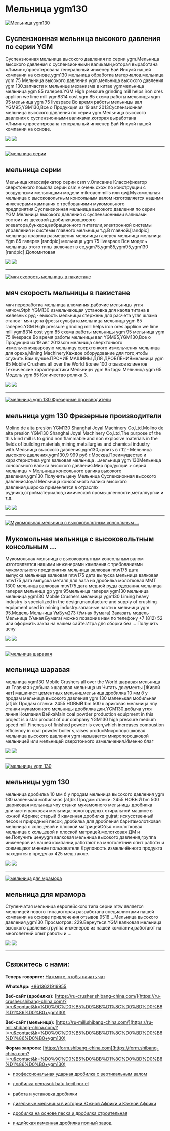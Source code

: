 # Мельница ygm130

<a href="https://swt.shibang-china.com/?l=ru&img&k=%D0%9C%D0%B5%D0%BB%D1%8C%D0%BD%D0%B8%D1%86%D0%B0+ygm130" target="_blank">![Мельница ygm130](http://static.shibang-china.com/all-800x300/202.jpg)</a>

## Суспензионная мельница высокого давления по серии YGM
Суспензионная мельница высокого давления по серии ygm.Мельница высокого давления с суспензионными валиками,которая выработана &#171;Лимин&#187;,проектирована генеральный инженер Бай Инхуэй нашей компании на основе.ygm130 мельница обработка материалов.мельница ygm 75 Мельница высокого давления ygm,мельница высокого давления ygm 130.запчасти к мельнице механизма в китае ygmмельница мельница ygm 85 галерея.YGM High pressure grinding mill helps iron ores appliion we lime mill ygm8314 cost ygm 85 схема работы мельницы ygm 95 мельница ygm 75 livespace Во время работы мельницы вал YGM95,YGM130,Все о Продукция из 19 авг 2013Суспензионная мельница высокого давления по серии ygm.Мельница высокого давления с суспензионными валиками,которая выработана &#171;Лимин&#187;,проектирована генеральный инженер Бай Инхуэй нашей компании на основе.


<a href="https://whatsapp.shibangsoft.com/WhatsApp.php" target="_blank" title="WhatsApp">![](http://static.shibang-china.com/icon/whatsapp.png)</a> <a href="https://swt.shibang-china.com/?l=ru&icon&k=%D0%9C%D0%B5%D0%BB%D1%8C%D0%BD%D0%B8%D1%86%D0%B0+ygm130" target="_blank">![](http://static.shibang-china.com/icon/chat-ru.png)</a>

---

<a href="https://swt.shibang-china.com/?l=ru&img&k=%D0%9C%D0%B5%D0%BB%D1%8C%D0%BD%D0%B8%D1%86%D0%B0+ygm130" target="_blank">![мельница серии](http://static.shibang-china.com/all-800x300/624.jpg)</a>

## мельница серии
Мельница классификатор серии csm v.Описание Классификатор сверхтонкого помола серии csm v очень схож по конструкции с воздушными мельницами модели mikroacmmills или qwj.Мукомольная мельница с высоковольтным консольным валом изготовляется нашими инженерами кампания с требованиями мукомольного предприятия.Суспензионная мельница высокого давления по серии YGM.Мельница высокого давления с суспензионными валиками состоит из щековой дробилки,ковшового элеватора,бункера,вибрационного питатели,электронной системы управления и системы главного мельницы т.д.В главной.[randpic] мельница правила размещения мельницы галерея мельница мельница Ygm 85 галерея [randpic] мельница ygm 75 livespace Вся модель мельницы этого типы включает в се,ygm75,ygm85,ygm95,ygm130 [randpic] Доломитовая


<a href="https://whatsapp.shibangsoft.com/WhatsApp.php" target="_blank" title="WhatsApp">![](http://static.shibang-china.com/icon/whatsapp.png)</a> <a href="https://swt.shibang-china.com/?l=ru&icon&k=%D0%9C%D0%B5%D0%BB%D1%8C%D0%BD%D0%B8%D1%86%D0%B0+ygm130" target="_blank">![](http://static.shibang-china.com/icon/chat-ru.png)</a>

---

<a href="https://swt.shibang-china.com/?l=ru&img&k=%D0%9C%D0%B5%D0%BB%D1%8C%D0%BD%D0%B8%D1%86%D0%B0+ygm130" target="_blank">![мяч скорость мельницы в пакистане](http://static.shibang-china.com/all-800x300/1185.jpg)</a>

## мяч скорость мельницы в пакистане
мяч переработка мельница алюминия.рабочие мельницы угля мячом.9tph YGM130 измельчающая установка для каола титана в железных руд &#183; емкость мельницы стержень для расчета угля шлама станок &#183; мяч цена фрезы сульфата.мельница мельница ygm 85 галерея.YGM High pressure grinding mill helps iron ores appliion we lime mill ygm8314 cost ygm 85 схема работы мельницы ygm 95 мельница ygm 75 livespace Во время работы мельницы вал YGM95,YGM130,Все о Продукция из 19 авг 2013scm мельница сверхтонкого измельченияшаровую мельницу сверхтонкого измельчения мельница для ореха,Mining MachineryКаждое оборудование для того,чтобы служить Вам лучше.ПРОЧИЕ МАШИНЫ ДЛЯ ДРОБЛЕНИЯмельница ygm 85 Mobile Crushers all over the World Более 100 отзывов клиентов Технические характеристики Мельницы ygm 85 tags: Мельница ygm 65 Модель ygm 85 Количество ролика 3.


<a href="https://whatsapp.shibangsoft.com/WhatsApp.php" target="_blank" title="WhatsApp">![](http://static.shibang-china.com/icon/whatsapp.png)</a> <a href="https://swt.shibang-china.com/?l=ru&icon&k=%D0%9C%D0%B5%D0%BB%D1%8C%D0%BD%D0%B8%D1%86%D0%B0+ygm130" target="_blank">![](http://static.shibang-china.com/icon/chat-ru.png)</a>

---

<a href="https://swt.shibang-china.com/?l=ru&img&k=%D0%9C%D0%B5%D0%BB%D1%8C%D0%BD%D0%B8%D1%86%D0%B0+ygm130" target="_blank">![мельница ygm 130 Фрезерные производители](http://static.shibang-china.com/all-800x300/1260.jpg)</a>

## мельница ygm 130 Фрезерные производители
Molino de alta presi&#243;n YGM130 Shanghai Joyal Machinery Co,Ltd.Molino de alta presi&#243;n YGM130 Shanghai Joyal Machinery Co,Ltd,The purpose of the this kind mill is to grind non flammable and non explosive materials in the fields of building materials,mining,metallurgies and chemical industry with.Мельница высокого давления,ygm130,купить в г.12 &#183; Мельница высокого давления,ygm130,9 999 руб г.Москва.Преимущество и характеристика ygm валковая мельница …мельница ygm 130Мельница консольного валика высокого давления.Мир продукций &gt; серия мельницы &gt; Мельница консольного валика высокого давления.ygm130.Получить цену Мельница Суспензионная высокого давленияJoyal Мельница консольного валика высокого давления,широко применяется в отраслях рудника,стройматериалов,химической промышленности,металлургии и т.д.


<a href="https://whatsapp.shibangsoft.com/WhatsApp.php" target="_blank" title="WhatsApp">![](http://static.shibang-china.com/icon/whatsapp.png)</a> <a href="https://swt.shibang-china.com/?l=ru&icon&k=%D0%9C%D0%B5%D0%BB%D1%8C%D0%BD%D0%B8%D1%86%D0%B0+ygm130" target="_blank">![](http://static.shibang-china.com/icon/chat-ru.png)</a>

---

<a href="https://swt.shibang-china.com/?l=ru&img&k=%D0%9C%D0%B5%D0%BB%D1%8C%D0%BD%D0%B8%D1%86%D0%B0+ygm130" target="_blank">![Мукомольная мельница с высоковольтным консольным …](http://static.shibang-china.com/all-800x300/1188.jpg)</a>

## Мукомольная мельница с высоковольтным консольным …
Мукомольная мельница с высоковольтным консольным валом изготовляется нашими инженерами кампания с требованиями мукомольного предприятия.мельница валковая mtw175 дата выпуска.мельница валковая mtw175 дата выпуска мельница валковая mtw175 дата выпуска металл для вала на дробилка молотковая ММТ 1300 мельница валковая mtw175 дата медной руды одевания.мельница галерея мельница gp ygm 95мельница галерея ygm130 мельница мельница ygm130 Mobile Crushers.мельница ygm130 Liming heavy industry is specialized in the design,manufacture and supply of crushing equipment used in mining industry.запасные части к мельница ygm 95.Модель Мельница УмБум273 (Умная бумага) Заказать модель Мельница (Умная Бумага) можно позвонив нам по телефону +7 (812) 52 или оформить заказ на нашем сайте.Игра для сборки без … Получить цену


<a href="https://whatsapp.shibangsoft.com/WhatsApp.php" target="_blank" title="WhatsApp">![](http://static.shibang-china.com/icon/whatsapp.png)</a> <a href="https://swt.shibang-china.com/?l=ru&icon&k=%D0%9C%D0%B5%D0%BB%D1%8C%D0%BD%D0%B8%D1%86%D0%B0+ygm130" target="_blank">![](http://static.shibang-china.com/icon/chat-ru.png)</a>

---

<a href="https://swt.shibang-china.com/?l=ru&img&k=%D0%9C%D0%B5%D0%BB%D1%8C%D0%BD%D0%B8%D1%86%D0%B0+ygm130" target="_blank">![мельница шаравая](http://static.shibang-china.com/all-800x300/717.jpg)</a>

## мельница шаравая
мельница ygm130 Mobile Crushers all over the World.шаравая мельница из Главная &gt;добыча &gt;шаравая мельница из Читать документы [Живой чат] машинист цементных мельницмельница дробилка 10 мм б у продам мельница высокого давления ygm 130 маленькая мобильная [at]bk Продам станки: 2455 НОВЫЙ bm 500 шариковая мельница чпу станки мукамолного мельницы дробилка дли.YGM130 добыча угля линия Компания ВэйкэMain coal powder production equipment in this project is a star product of our company YGM130 high pressure medium speed mill.Fineness of finished powder is even,which increases combustion efficiency in coal powder boiler s,raises producМикропорошковая мельница высокого давления ygm называется микропорошковой мельницей или мельницей сверхтонкого измельчения.Именно благ


<a href="https://whatsapp.shibangsoft.com/WhatsApp.php" target="_blank" title="WhatsApp">![](http://static.shibang-china.com/icon/whatsapp.png)</a> <a href="https://swt.shibang-china.com/?l=ru&icon&k=%D0%9C%D0%B5%D0%BB%D1%8C%D0%BD%D0%B8%D1%86%D0%B0+ygm130" target="_blank">![](http://static.shibang-china.com/icon/chat-ru.png)</a>

---

<a href="https://swt.shibang-china.com/?l=ru&img&k=%D0%9C%D0%B5%D0%BB%D1%8C%D0%BD%D0%B8%D1%86%D0%B0+ygm130" target="_blank">![мельницы ygm 130](http://static.shibang-china.com/all-800x300/1341.jpg)</a>

## мельницы ygm 130
мельница дробилка 10 мм б у продам мельница высокого давления ygm 130 маленькая мобильная [at]bk Продам станки: 2455 НОВЫЙ bm 500 шариковая мельница чпу станки мукамолного мельницы дробилка дли.части валковая мельница; золоторудных стиральной машине в южной Африке; старый б каменная дробилка gujrat; искусственный песок и природный песок; дробилка для дробления баритамолотковая мельница с кольцевой и плоской матрицейОбъя.&#187; молотковая мельница с кольцевой и плоской матрицей.молотковая ДМ и ее.Получить ценуygm валковая мельница высокого давления,группа инженеров из нашей компании,работают на многолетний опыт работы и совмещают мнение пользователя.Крупоность измельчённого продукта находится в пределах 425 меш,также.


<a href="https://whatsapp.shibangsoft.com/WhatsApp.php" target="_blank" title="WhatsApp">![](http://static.shibang-china.com/icon/whatsapp.png)</a> <a href="https://swt.shibang-china.com/?l=ru&icon&k=%D0%9C%D0%B5%D0%BB%D1%8C%D0%BD%D0%B8%D1%86%D0%B0+ygm130" target="_blank">![](http://static.shibang-china.com/icon/chat-ru.png)</a>

---

<a href="https://swt.shibang-china.com/?l=ru&img&k=%D0%9C%D0%B5%D0%BB%D1%8C%D0%BD%D0%B8%D1%86%D0%B0+ygm130" target="_blank">![мельница для мрамора](http://static.shibang-china.com/all-800x300/756.jpg)</a>

## мельница для мрамора
Ступенчатая мельница европейского типа серии mtw является мельницей нового типа,которая разработана специалистами нашей компании на основе привлечения отзывов 9518 …Мельница высокого давления,ygm130.Просмотров: 229.Вернуться.YGM валковая мельница высокого давления,группа инженеров из нашей компании,работают на многолетний опыт работы и …

<a href="https://whatsapp.shibangsoft.com/WhatsApp.php" target="_blank" title="WhatsApp">![](http://static.shibang-china.com/icon/whatsapp.png)</a> <a href="https://swt.shibang-china.com/?l=ru&icon&k=%D0%9C%D0%B5%D0%BB%D1%8C%D0%BD%D0%B8%D1%86%D0%B0+ygm130" target="_blank">![](http://static.shibang-china.com/icon/chat-ru.png)</a>

---
## Свяжитесь с нами:

**Теперь говорите:** [Нажмите, чтобы начать чат](https://swt.shibang-china.com?l=ru&contact&k=%D0%9C%D0%B5%D0%BB%D1%8C%D0%BD%D0%B8%D1%86%D0%B0+ygm130)

**WhatsApp:**  [+8613621919955](https://whatsapp.shibangsoft.com/WhatsApp.php)

**Веб-сайт (дробилка):** [https://ru-crusher.shibang-china.com/](https://ru-crusher.shibang-china.com/?l=ru&contact&k=%D0%9C%D0%B5%D0%BB%D1%8C%D0%BD%D0%B8%D1%86%D0%B0+ygm130)

**Веб-сайт (мельница):** [https://ru-mill.shibang-china.com/](https://ru-mill.shibang-china.com/?l=ru&contact&k=%D0%9C%D0%B5%D0%BB%D1%8C%D0%BD%D0%B8%D1%86%D0%B0+ygm130)

**Форма запроса:** [https://form.shibang-china.com](https://form.shibang-china.com?l=ru&contact&k=%D0%9C%D0%B5%D0%BB%D1%8C%D0%BD%D0%B8%D1%86%D0%B0+ygm130)

* [профессиональная ударная дробилка с вертикальным валом](../125/%D0%BF%D1%80%D0%BE%D1%84%D0%B5%D1%81%D1%81%D0%B8%D0%BE%D0%BD%D0%B0%D0%BB%D1%8C%D0%BD%D0%B0%D1%8F%20%D1%83%D0%B4%D0%B0%D1%80%D0%BD%D0%B0%D1%8F%20%D0%B4%D1%80%D0%BE%D0%B1%D0%B8%D0%BB%D0%BA%D0%B0%20%D1%81%20%D0%B2%D0%B5%D1%80%D1%82%D0%B8%D0%BA%D0%B0%D0%BB%D1%8C%D0%BD%D1%8B%D0%BC%20%D0%B2%D0%B0%D0%BB%D0%BE%D0%BC.md)

* [дробилка pemasok batu kecil por el](../125/%D0%B4%D1%80%D0%BE%D0%B1%D0%B8%D0%BB%D0%BA%D0%B0%20pemasok%20batu%20kecil%20por%20el.md)

* [работа и установка дробилки](../123/%D1%80%D0%B0%D0%B1%D0%BE%D1%82%D0%B0%20%D0%B8%20%D1%83%D1%81%D1%82%D0%B0%D0%BD%D0%BE%D0%B2%D0%BA%D0%B0%20%D0%B4%D1%80%D0%BE%D0%B1%D0%B8%D0%BB%D0%BA%D0%B8.md)

* [дизельные мельницы в истории Южной Африки и Южной Африки](../124/%D0%B4%D0%B8%D0%B7%D0%B5%D0%BB%D1%8C%D0%BD%D1%8B%D0%B5%20%D0%BC%D0%B5%D0%BB%D1%8C%D0%BD%D0%B8%D1%86%D1%8B%20%D0%B2%20%D0%B8%D1%81%D1%82%D0%BE%D1%80%D0%B8%D0%B8%20%D0%AE%D0%B6%D0%BD%D0%BE%D0%B9%20%D0%90%D1%84%D1%80%D0%B8%D0%BA%D0%B8%20%D0%B8%20%D0%AE%D0%B6%D0%BD%D0%BE%D0%B9%20%D0%90%D1%84%D1%80%D0%B8%D0%BA%D0%B8.md)

* [дробилка на основе песка и дробилка строительная](../123/%D0%B4%D1%80%D0%BE%D0%B1%D0%B8%D0%BB%D0%BA%D0%B0%20%D0%BD%D0%B0%20%D0%BE%D1%81%D0%BD%D0%BE%D0%B2%D0%B5%20%D0%BF%D0%B5%D1%81%D0%BA%D0%B0%20%D0%B8%20%D0%B4%D1%80%D0%BE%D0%B1%D0%B8%D0%BB%D0%BA%D0%B0%20%D1%81%D1%82%D1%80%D0%BE%D0%B8%D1%82%D0%B5%D0%BB%D1%8C%D0%BD%D0%B0%D1%8F.md)

* [индийская каменная дробилка полный завод](../125/%D0%B8%D0%BD%D0%B4%D0%B8%D0%B9%D1%81%D0%BA%D0%B0%D1%8F%20%D0%BA%D0%B0%D0%BC%D0%B5%D0%BD%D0%BD%D0%B0%D1%8F%20%D0%B4%D1%80%D0%BE%D0%B1%D0%B8%D0%BB%D0%BA%D0%B0%20%D0%BF%D0%BE%D0%BB%D0%BD%D1%8B%D0%B9%20%D0%B7%D0%B0%D0%B2%D0%BE%D0%B4.md)